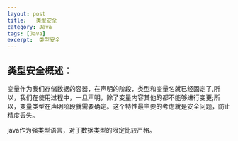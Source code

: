 ```yaml
---
layout: post
title:   类型安全
category: Java
tags: [Java]
excerpt:  类型安全
---
```

## 类型安全概述： ##

变量作为我们存储数据的容器，在声明的阶段，类型和变量名就已经固定了,所以，我们在使用过程中，一旦声明，除了变量内容其他的都不能够进行变更;所以，变量类型在声明阶段就需要确定。这个特性最主要的考虑就是安全问题，防止精度丢失。

java作为强类型语言，对于数据类型的限定比较严格。